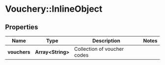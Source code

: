 # Vouchery::InlineObject

## Properties
Name | Type | Description | Notes
------------ | ------------- | ------------- | -------------
**vouchers** | **Array&lt;String&gt;** | Collection of voucher codes | 


